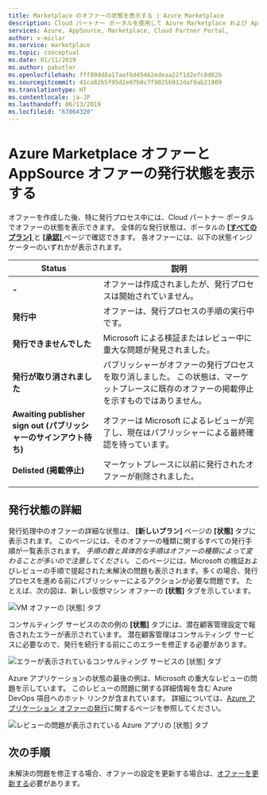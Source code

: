 ```yaml
---
title: Marketplace のオファーの状態を表示する | Azure Marketplace
description: Cloud パートナー ポータルを使用して Azure Marketplace および AppSource Marketplace でオファーの状態を表示する
services: Azure, AppSource, Marketplace, Cloud Partner Portal,
author: v-miclar
ms.service: marketplace
ms.topic: conceptual
ms.date: 01/11/2019
ms.author: pabutler
ms.openlocfilehash: fff89dd8a17aaf6d45462edeaa22f1d2efc8d02b
ms.sourcegitcommit: 41ca82b5f95d2e07b0c7f9025b912daf0ab21909
ms.translationtype: HT
ms.contentlocale: ja-JP
ms.lasthandoff: 06/13/2019
ms.locfileid: "67064320"
---
```

# <a name="view-the-publishing-status-of-azure-marketplace-and-appsource-offers"></a>Azure Marketplace オファーと AppSource オファーの発行状態を表示する

オファーを作成した後、特に発行プロセス中には、Cloud パートナー ポータルでオファーの状態を表示できます。  全体的な発行状態は、ポータルの [ **[すべてのプラン]** ](../portal-tour/cpp-all-offers-page.md) と [ **[承認]** ](../portal-tour/cpp-approvals-page.md) ページで確認できます。  各オファーには、以下の状態インジケーターのいずれかが表示されます。  

|            Status              |   説明                                                           |
|            ------              |   -----------                                                           |
| **-**                          | オファーは作成されましたが、発行プロセスは開始されていません。            |
| **発行中**        | オファーは、発行プロセスの手順の実行中です。   |
| **発行できませんでした**             | Microsoft による検証またはレビュー中に重大な問題が発見されました。 |
| **発行が取り消されました**           | パブリッシャーがオファーの発行プロセスを取り消しました。  この状態は、マーケットプレースに既存のオファーの掲載停止を示すものではありません。 | 
| **Awaiting publisher sign out (パブリッシャーのサインアウト待ち)** | オファーは Microsoft によるレビューが完了し、現在はパブリッシャーによる最終確認を待っています。 |
| **Delisted (掲載停止)**                   | マーケットプレースに以前に発行されたオファーが削除されました。      | 
|  |  |


## <a name="publishing-status-details"></a>発行状態の詳細 

発行処理中のオファーの詳細な状態は、 **[新しいプラン]** ページの **[状態]** タブに表示されます。  このページには、そのオファーの種類に関するすべての発行手順が一覧表示されます。  *手順の数と具体的な手順はオファーの種類によって変わることが多いので注意してください。*  このページには、Microsoft の検証およびレビューの手順で提起された未解決の問題も表示されます。多くの場合、発行プロセスを進める前にパブリッシャーによるアクションが必要な問題です。  たとえば、次の図は、新しい仮想マシン オファーの **[状態]** タブを示しています。 

![VM オファーの [状態] タブ](./media/vm-offer-pub-steps1.png)

コンサルティング サービスの次の例の **[状態]** タブには、潜在顧客管理設定で報告されたエラーが表示されています。  潜在顧客管理はコンサルティング サービスに必要なので、発行を続行する前にこのエラーを修正する必要があります。

![エラーが表示されているコンサルティング サービスの [状態] タブ](./media/consulting-service-error.png)

Azure アプリケーションの状態の最後の例は、Microsoft の重大なレビューの問題を示しています。  このレビューの問題に関する詳細情報を含む Azure DevOps 項目へのホット リンクが含まれています。  詳細については、[Azure アプリケーション オファーの発行](cpp-publish-offer.md)に関するページを参照してください。

![レビューの問題が表示されている Azure アプリの [状態] タブ](../azure-applications/media/status-tab-ms-review.png)


## <a name="next-steps"></a>次の手順

未解決の問題を修正する場合、オファーの設定を更新する場合は、[オファーを更新する](./cpp-update-offer.md)必要があります。 
